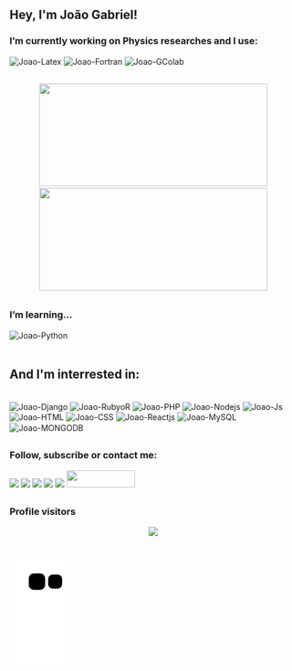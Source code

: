 ## Hey, I'm João Gabriel!

### I’m currently working on Physics researches and I use:

<div style="display: inline_block">
  <img align="center" alt="Joao-Latex" src="https://img.shields.io/badge/latex-%23008080.svg?style=for-the-badge&logo=latex&logoColor=white">
  <img align="center" alt="Joao-Fortran" src="https://img.shields.io/badge/Fortran-%23734F96.svg?style=for-the-badge&logo=fortran&logoColor=white">
  <img align="center" alt="Joao-GColab" src="https://colab.research.google.com/assets/colab-badge.svg">
</div>

##

<div align="center">
  <a href="https://github.com/jgmarquesm"></a>
  <img height="180em" width="400" src="https://github-readme-stats.vercel.app/api?username=jgmarquesm&show_icons=true&theme=tokyonight&include_all_commits=true&count_private=true"/>
  <img height="180em" width="400" src="https://github-readme-stats.vercel.app/api/top-langs/?username=jgmarquesm&layout=compact&langs_count=7&theme=tokyonight"/>
</div>
  
##
  
### I’m learning...
  
<div style="display: inline_block">
   <img align="center" alt="Joao-Python" src="https://img.shields.io/badge/python-3670A0?style=for-the-badge&logo=python&logoColor=ffdd54">
</div>
<div ><br>
</div>

## And I'm interrested in:

<div ><br>
</div>
<div style="display: inline_block">
  <img align="center" alt="Joao-Django" src="https://img.shields.io/badge/django-%23092E20.svg?style=for-the-badge&logo=django&logoColor=white">
  <img align="center" alt="Joao-RubyoR" src="https://img.shields.io/badge/rails-%23CC0000.svg?style=for-the-badge&logo=ruby-on-rails&logoColor=white">
  <img align="center" alt="Joao-PHP" src="https://img.shields.io/badge/php-%23777BB4.svg?style=for-the-badge&logo=php&logoColor=white">
  <img align="center" alt="Joao-Nodejs" src="https://img.shields.io/badge/node.js-6DA55F?style=for-the-badge&logo=node.js&logoColor=white">
  <img align="center" alt="Joao-Js" src="https://img.shields.io/badge/javascript-%23323330.svg?style=for-the-badge&logo=javascript&logoColor=%23F7DF1E">
  <img align="center" alt="Joao-HTML" src="https://img.shields.io/badge/html5-%23E34F26.svg?style=for-the-badge&logo=html5&logoColor=white">
  <img align="center" alt="Joao-CSS" src="https://img.shields.io/badge/css3-%231572B6.svg?style=for-the-badge&logo=css3&logoColor=white">
  <img align="center" alt="Joao-Reactjs" src="https://img.shields.io/badge/react-%2320232a.svg?style=for-the-badge&logo=react&logoColor=%2361DAFB">
  <img align="center" alt="Joao-MySQL" src="https://img.shields.io/badge/mysql-%2300f.svg?style=for-the-badge&logo=mysql&logoColor=white">
  <img align="center" alt="Joao-MONGODB" src="https://img.shields.io/badge/MongoDB-%234ea94b.svg?style=for-the-badge&logo=mongodb&logoColor=white">
  
</div>
  
##

### Follow, subscribe or contact me:
  
<div>
  <a href = "mailto:joaogabrielmarques@discente.ufg.br"><img src="https://img.shields.io/badge/-Gmail-%23333?style=for-the-badge&logo=gmail&logoColor=white" target="_blank"></a>
  <a href="https://www.linkedin.com/in/jgmarquesm" target="_blank"><img src="https://img.shields.io/badge/-LinkedIn-%230077B5?style=for-the-badge&logo=linkedin&logoColor=white" target="_blank"></a> 
  <a href="https://www.reddit.com/user/Kosmar0Devil/" target="_blank"><img src="https://img.shields.io/badge/Reddit-%23FF4500.svg?style=for-the-badge&logo=Reddit&logoColor=white" target="_blank"></a>
  <a href = "https://pt.stackoverflow.com/users/285047/jgmarquesm"><img src="https://img.shields.io/badge/-Stackoverflow-FE7A16?style=for-the-badge&logo=stack-overflow&logoColor=white" target="_blank"></a>
  <a href = "https://www.codewars.com/users/jgmarquesm"><img src="https://www.codewars.com/users/jgmarquesm/badges/micro" target="_blank"></a>
  <a href = "https://web.dio.me/users/joaogabrielmarques"><img height="30" width="120" src="https://raw.githubusercontent.com/brunoemferreira/DIO-jogo-da-cobrinha-Javascript/main/Assets/logo-sm-white.png" target="_blank"></a>
</div>

##

### Profile visitors
<!-- visitors count  -->

<p align="center" >   
  <img src="https://profile-counter.glitch.me/jgmarquesm/count.svg" />  
</p>

##
  
![Snake animation](https://github.com/jgmarquesm/jgmarquesm/blob/output/github-contribution-grid-snake.svg)  
